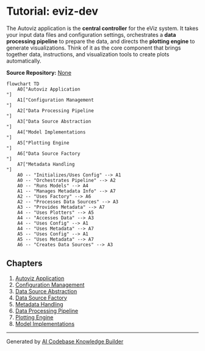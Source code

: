 # Tutorial: eviz-dev

The Autoviz application is the **central controller** for the eViz system.
It takes your input data files and configuration settings, orchestrates a
**data processing pipeline** to prepare the data, and directs the
**plotting engine** to generate visualizations. Think of it as the core
component that brings together data, instructions, and visualization tools
to create plots automatically.


**Source Repository:** [None](None)

```{mermaid}
flowchart TD
    A0["Autoviz Application
"]
    A1["Configuration Management
"]
    A2["Data Processing Pipeline
"]
    A3["Data Source Abstraction
"]
    A4["Model Implementations
"]
    A5["Plotting Engine
"]
    A6["Data Source Factory
"]
    A7["Metadata Handling
"]
    A0 -- "Initializes/Uses Config" --> A1
    A0 -- "Orchestrates Pipeline" --> A2
    A0 -- "Runs Models" --> A4
    A1 -- "Manages Metadata Info" --> A7
    A2 -- "Uses Factory" --> A6
    A2 -- "Processes Data Sources" --> A3
    A3 -- "Provides Metadata" --> A7
    A4 -- "Uses Plotters" --> A5
    A4 -- "Accesses Data" --> A3
    A4 -- "Uses Config" --> A1
    A4 -- "Uses Metadata" --> A7
    A5 -- "Uses Config" --> A1
    A5 -- "Uses Metadata" --> A7
    A6 -- "Creates Data Sources" --> A3
```

## Chapters

1. [Autoviz Application
](01_autoviz_application_.md)
2. [Configuration Management
](02_configuration_management_.md)
3. [Data Source Abstraction
](03_data_source_abstraction_.md)
4. [Data Source Factory
](04_data_source_factory_.md)
5. [Metadata Handling
](05_metadata_handling_.md)
6. [Data Processing Pipeline
](06_data_processing_pipeline_.md)
7. [Plotting Engine
](07_plotting_engine_.md)
8. [Model Implementations
](08_model_implementations_.md)


---

Generated by [AI Codebase Knowledge Builder](https://github.com/The-Pocket/Tutorial-Codebase-Knowledge)
